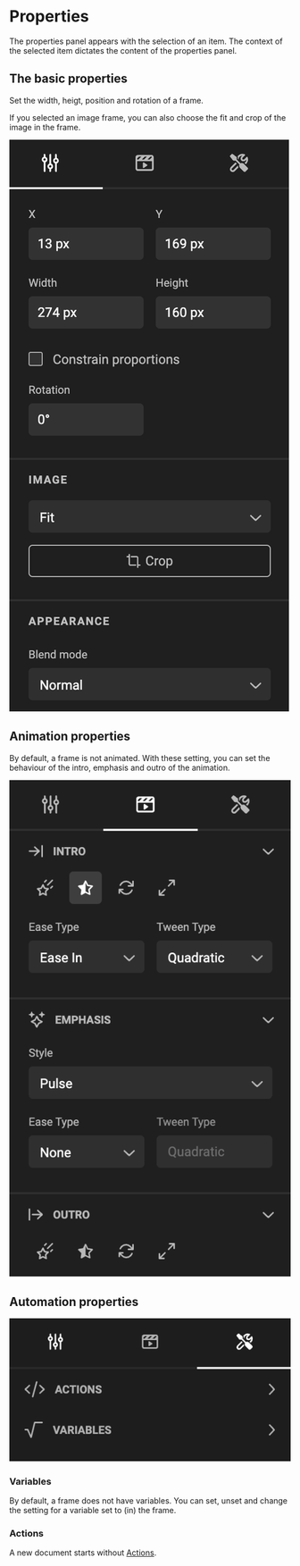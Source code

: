 # Properties

The properties panel appears with the selection of an item. The context of the selected item dictates the content of the properties panel.

## The basic properties

Set the width, heigt, position and rotation of a frame.

If you selected an image frame, you can also choose the fit and crop of the image in the frame.

![screenshot](size-properties.png)

## Animation properties

By default, a frame is not animated. With these setting, you can set the behaviour of the intro, emphasis and outro of the animation.

![screenshot](animation-properties.png)

## Automation properties

![screenshot](automationpanel.png)

### Variables

By default, a frame does not have variables. You can set, unset and change the setting for a variable set to (in) the frame.

### Actions

A new document starts without [Actions](/GraFx-Studio/concepts/actions/).